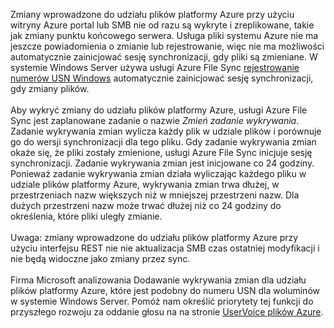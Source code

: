Zmiany wprowadzone do udziału plików platformy Azure przy użyciu witryny Azure portal lub SMB nie od razu są wykryte i zreplikowane, takie jak zmiany punktu końcowego serwera. Usługa pliki systemu Azure nie ma jeszcze powiadomienia o zmianie lub rejestrowanie, więc nie ma możliwości automatycznie zainicjować sesję synchronizacji, gdy pliki są zmieniane. W systemie Windows Server używa usługi Azure File Sync [rejestrowanie numerów USN Windows](https://msdn.microsoft.com/library/windows/desktop/aa363798.aspx) automatycznie zainicjować sesję synchronizacji, gdy zmiany plików.<br /><br /> Aby wykryć zmiany do udziału plików platformy Azure, usługi Azure File Sync jest zaplanowane zadanie o nazwie *Zmień zadanie wykrywania*. Zadanie wykrywania zmian wylicza każdy plik w udziale plików i porównuje go do wersji synchronizacji dla tego pliku. Gdy zadanie wykrywania zmian okaże się, że pliki zostały zmienione, usługi Azure File Sync inicjuje sesję synchronizacji. Zadanie wykrywania zmian jest inicjowane co 24 godziny. Ponieważ zadanie wykrywania zmian działa wyliczając każdego pliku w udziale plików platformy Azure, wykrywania zmian trwa dłużej, w przestrzeniach nazw większych niż w mniejszej przestrzeni nazw. Dla dużych przestrzeni nazw może trwać dłużej niż co 24 godziny do określenia, które pliki uległy zmianie.<br /><br />
Uwaga: zmiany wprowadzone do udziału plików platformy Azure przy użyciu interfejsu REST nie nie aktualizacja SMB czas ostatniej modyfikacji i nie będą widoczne jako zmiany przez sync. <br /><br />
Firma Microsoft analizowania Dodawanie wykrywania zmian dla udziału plików platformy Azure, które jest podobny do numeru USN dla woluminów w systemie Windows Server. Pomóż nam określić priorytety tej funkcji do przyszłego rozwoju za oddanie głosu na na stronie [UserVoice plików Azure](https://feedback.azure.com/forums/217298-storage/category/180670-files).
